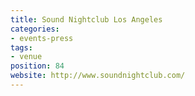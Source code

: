 ```yaml
---
title: Sound Nightclub Los Angeles
categories:
- events-press
tags:
- venue
position: 84
website: http://www.soundnightclub.com/
---
```


